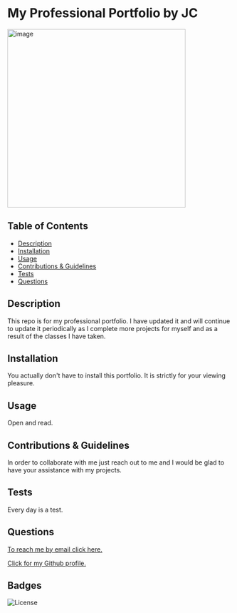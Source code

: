 # My Professional Portfolio by JC

<img width="400" alt="image" src="https://user-images.githubusercontent.com/88108211/155033477-3c922b91-1de4-4d99-bc04-84e8f95ae531.png">


  ## Table of Contents

  - [Description](#description)
  - [Installation](#installInstructions)
  - [Usage](#usageInfo)
  - [Contributions & Guidelines](#contributorGuidelines)
  - [Tests](#testInstructions)
  - [Questions](#questions)

  ## Description 

  This repo is for my professional portfolio. I have updated it and will continue to update it periodically as I complete more projects for myself and as a result of the classes I have taken.  


  ## Installation 

  You actually don't have to install this portfolio. It is strictly for your viewing pleasure. 


  ## Usage 

  Open and read. 


  ## Contributions & Guidelines 

  In order to collaborate with me just reach out to me and I would be glad to have your assistance with my projects. 


  ## Tests 

  Every day is a test. 


  ## Questions 

  [To reach me by email click here.](mailto:github.com/jpcisneros411.com) 

  [Click for my Github profile.](https://github.com/github.com/jpcisneros411) 


  ## Badges 

  
  ![License](https://img.shields.io/badge/license-Apache-blue.svg) 

